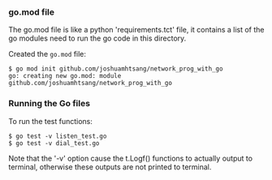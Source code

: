 ### go.mod file

The go.mod file is like a python 'requirements.tct' file,
it contains a list of the go modules need to run the go code
in this directory.

Created the `go.mod` file:
```
$ go mod init github.com/joshuamhtsang/network_prog_with_go
go: creating new go.mod: module github.com/joshuamhtsang/network_prog_with_go
```


### Running the Go files

To run the test functions:

```
$ go test -v listen_test.go
$ go test -v dial_test.go
```

Note that the '-v' option cause the t.Logf() functions
to actually output to terminal, otherwise these outputs
are not printed to terminal.